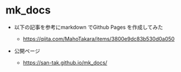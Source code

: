 # mk_docs

* 以下の記事を参考にmarkdown でGithub Pages を作成してみた
   * https://qiita.com/MahoTakara/items/3800e9dc83b530d0a050

* 公開ページ
  * https://san-tak.github.io/mk_docs/
